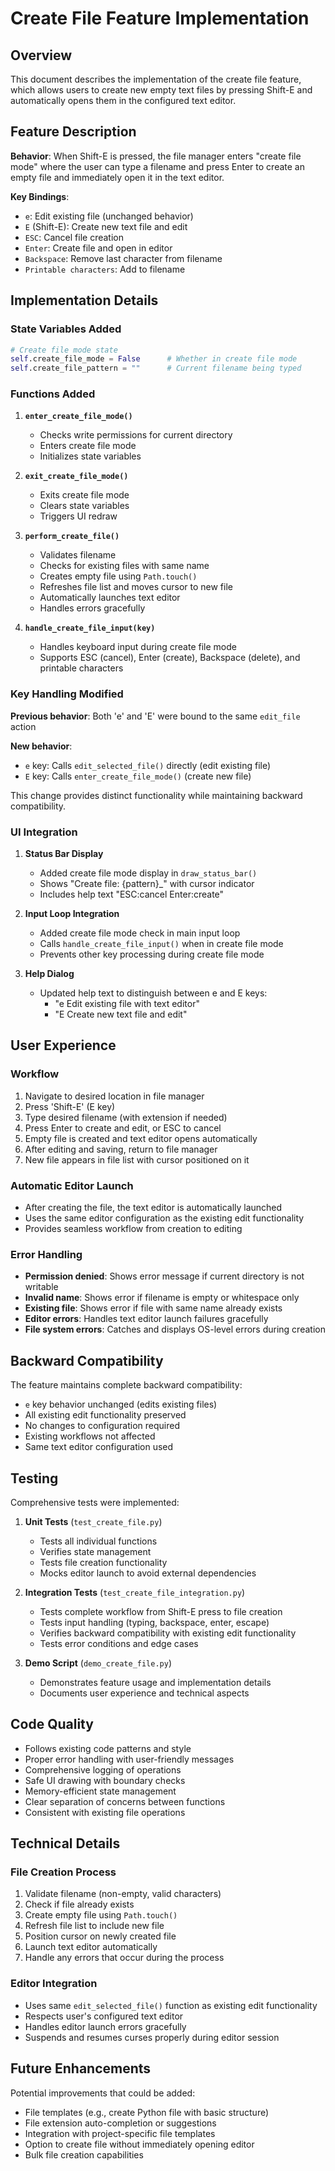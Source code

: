 # Create File Feature Implementation

## Overview

This document describes the implementation of the create file feature, which allows users to create new empty text files by pressing Shift-E and automatically opens them in the configured text editor.

## Feature Description

**Behavior**: When Shift-E is pressed, the file manager enters "create file mode" where the user can type a filename and press Enter to create an empty file and immediately open it in the text editor.

**Key Bindings**:
- `e`: Edit existing file (unchanged behavior)
- `E` (Shift-E): Create new text file and edit
- `ESC`: Cancel file creation
- `Enter`: Create file and open in editor
- `Backspace`: Remove last character from filename
- `Printable characters`: Add to filename

## Implementation Details

### State Variables Added

```python
# Create file mode state
self.create_file_mode = False      # Whether in create file mode
self.create_file_pattern = ""      # Current filename being typed
```

### Functions Added

1. **`enter_create_file_mode()`**
   - Checks write permissions for current directory
   - Enters create file mode
   - Initializes state variables

2. **`exit_create_file_mode()`**
   - Exits create file mode
   - Clears state variables
   - Triggers UI redraw

3. **`perform_create_file()`**
   - Validates filename
   - Checks for existing files with same name
   - Creates empty file using `Path.touch()`
   - Refreshes file list and moves cursor to new file
   - Automatically launches text editor
   - Handles errors gracefully

4. **`handle_create_file_input(key)`**
   - Handles keyboard input during create file mode
   - Supports ESC (cancel), Enter (create), Backspace (delete), and printable characters

### Key Handling Modified

**Previous behavior**: Both 'e' and 'E' were bound to the same `edit_file` action

**New behavior**:
- `e` key: Calls `edit_selected_file()` directly (edit existing file)
- `E` key: Calls `enter_create_file_mode()` (create new file)

This change provides distinct functionality while maintaining backward compatibility.

### UI Integration

1. **Status Bar Display**
   - Added create file mode display in `draw_status_bar()`
   - Shows "Create file: {pattern}_" with cursor indicator
   - Includes help text "ESC:cancel Enter:create"

2. **Input Loop Integration**
   - Added create file mode check in main input loop
   - Calls `handle_create_file_input()` when in create file mode
   - Prevents other key processing during create file mode

3. **Help Dialog**
   - Updated help text to distinguish between e and E keys:
     - "e                Edit existing file with text editor"
     - "E                Create new text file and edit"

## User Experience

### Workflow
1. Navigate to desired location in file manager
2. Press 'Shift-E' (E key)
3. Type desired filename (with extension if needed)
4. Press Enter to create and edit, or ESC to cancel
5. Empty file is created and text editor opens automatically
6. After editing and saving, return to file manager
7. New file appears in file list with cursor positioned on it

### Automatic Editor Launch
- After creating the file, the text editor is automatically launched
- Uses the same editor configuration as the existing edit functionality
- Provides seamless workflow from creation to editing

### Error Handling
- **Permission denied**: Shows error message if current directory is not writable
- **Invalid name**: Shows error if filename is empty or whitespace only
- **Existing file**: Shows error if file with same name already exists
- **Editor errors**: Handles text editor launch failures gracefully
- **File system errors**: Catches and displays OS-level errors during creation

## Backward Compatibility

The feature maintains complete backward compatibility:
- `e` key behavior unchanged (edits existing files)
- All existing edit functionality preserved
- No changes to configuration required
- Existing workflows not affected
- Same text editor configuration used

## Testing

Comprehensive tests were implemented:

1. **Unit Tests** (`test_create_file.py`)
   - Tests all individual functions
   - Verifies state management
   - Tests file creation functionality
   - Mocks editor launch to avoid external dependencies

2. **Integration Tests** (`test_create_file_integration.py`)
   - Tests complete workflow from Shift-E press to file creation
   - Tests input handling (typing, backspace, enter, escape)
   - Verifies backward compatibility with existing edit functionality
   - Tests error conditions and edge cases

3. **Demo Script** (`demo_create_file.py`)
   - Demonstrates feature usage and implementation details
   - Documents user experience and technical aspects

## Code Quality

- Follows existing code patterns and style
- Proper error handling with user-friendly messages
- Comprehensive logging of operations
- Safe UI drawing with boundary checks
- Memory-efficient state management
- Clear separation of concerns between functions
- Consistent with existing file operations

## Technical Details

### File Creation Process
1. Validate filename (non-empty, valid characters)
2. Check if file already exists
3. Create empty file using `Path.touch()`
4. Refresh file list to include new file
5. Position cursor on newly created file
6. Launch text editor automatically
7. Handle any errors that occur during the process

### Editor Integration
- Uses same `edit_selected_file()` function as existing edit functionality
- Respects user's configured text editor
- Handles editor launch errors gracefully
- Suspends and resumes curses properly during editor session

## Future Enhancements

Potential improvements that could be added:
- File templates (e.g., create Python file with basic structure)
- File extension auto-completion or suggestions
- Integration with project-specific file templates
- Option to create file without immediately opening editor
- Bulk file creation capabilities